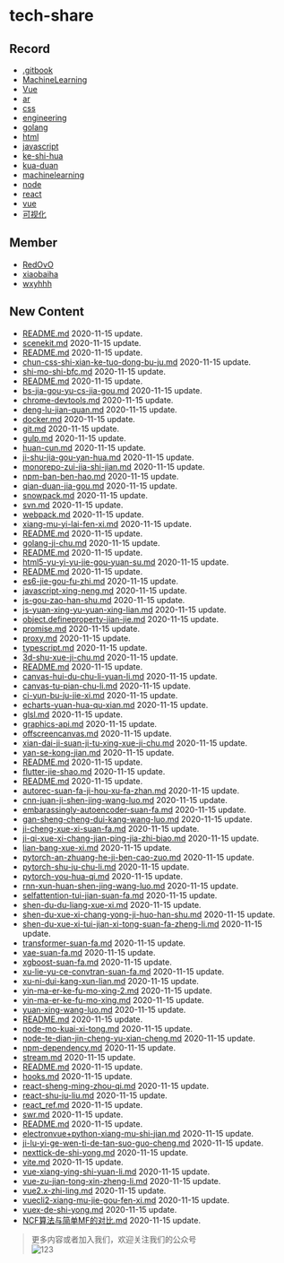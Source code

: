 
# tech-share

<!-- RECORD-START -->
## Record
* [.gitbook](https://github.com/fff455/tech-share/tree/master/.gitbook)
* [MachineLearning](https://github.com/fff455/tech-share/tree/master/MachineLearning)
* [Vue](https://github.com/fff455/tech-share/tree/master/Vue)
* [ar](https://github.com/fff455/tech-share/tree/master/ar)
* [css](https://github.com/fff455/tech-share/tree/master/css)
* [engineering](https://github.com/fff455/tech-share/tree/master/engineering)
* [golang](https://github.com/fff455/tech-share/tree/master/golang)
* [html](https://github.com/fff455/tech-share/tree/master/html)
* [javascript](https://github.com/fff455/tech-share/tree/master/javascript)
* [ke-shi-hua](https://github.com/fff455/tech-share/tree/master/ke-shi-hua)
* [kua-duan](https://github.com/fff455/tech-share/tree/master/kua-duan)
* [machinelearning](https://github.com/fff455/tech-share/tree/master/machinelearning)
* [node](https://github.com/fff455/tech-share/tree/master/node)
* [react](https://github.com/fff455/tech-share/tree/master/react)
* [vue](https://github.com/fff455/tech-share/tree/master/vue)
* [可视化](https://github.com/fff455/tech-share/tree/master/可视化)
<!-- RECORD-END -->

<!-- MEMBER-START -->
## Member
* [RedOvO](https://github.com/RedOvO)
* [xiaobaiha](https://github.com/xiaobaiha)
* [wxyhhh](https://github.com/wxyhhh)
<!-- MEMBER-END -->

<!-- NEW CONTENT-START -->
## New Content
* [README.md](https://github.com/fff455/tech-share/tree/master/ar/README.md) 2020-11-15 update.
* [scenekit.md](https://github.com/fff455/tech-share/tree/master/ar/scenekit.md) 2020-11-15 update.
* [README.md](https://github.com/fff455/tech-share/tree/master/css/README.md) 2020-11-15 update.
* [chun-css-shi-xian-ke-tuo-dong-bu-ju.md](https://github.com/fff455/tech-share/tree/master/css/chun-css-shi-xian-ke-tuo-dong-bu-ju.md) 2020-11-15 update.
* [shi-mo-shi-bfc.md](https://github.com/fff455/tech-share/tree/master/css/shi-mo-shi-bfc.md) 2020-11-15 update.
* [README.md](https://github.com/fff455/tech-share/tree/master/engineering/README.md) 2020-11-15 update.
* [bs-jia-gou-yu-cs-jia-gou.md](https://github.com/fff455/tech-share/tree/master/engineering/bs-jia-gou-yu-cs-jia-gou.md) 2020-11-15 update.
* [chrome-devtools.md](https://github.com/fff455/tech-share/tree/master/engineering/chrome-devtools.md) 2020-11-15 update.
* [deng-lu-jian-quan.md](https://github.com/fff455/tech-share/tree/master/engineering/deng-lu-jian-quan.md) 2020-11-15 update.
* [docker.md](https://github.com/fff455/tech-share/tree/master/engineering/docker.md) 2020-11-15 update.
* [git.md](https://github.com/fff455/tech-share/tree/master/engineering/git.md) 2020-11-15 update.
* [gulp.md](https://github.com/fff455/tech-share/tree/master/engineering/gulp.md) 2020-11-15 update.
* [huan-cun.md](https://github.com/fff455/tech-share/tree/master/engineering/huan-cun.md) 2020-11-15 update.
* [ji-shu-jia-gou-yan-hua.md](https://github.com/fff455/tech-share/tree/master/engineering/ji-shu-jia-gou-yan-hua.md) 2020-11-15 update.
* [monorepo-zui-jia-shi-jian.md](https://github.com/fff455/tech-share/tree/master/engineering/monorepo-zui-jia-shi-jian.md) 2020-11-15 update.
* [npm-ban-ben-hao.md](https://github.com/fff455/tech-share/tree/master/engineering/npm-ban-ben-hao.md) 2020-11-15 update.
* [qian-duan-jia-gou.md](https://github.com/fff455/tech-share/tree/master/engineering/qian-duan-jia-gou.md) 2020-11-15 update.
* [snowpack.md](https://github.com/fff455/tech-share/tree/master/engineering/snowpack.md) 2020-11-15 update.
* [svn.md](https://github.com/fff455/tech-share/tree/master/engineering/svn.md) 2020-11-15 update.
* [webpack.md](https://github.com/fff455/tech-share/tree/master/engineering/webpack.md) 2020-11-15 update.
* [xiang-mu-yi-lai-fen-xi.md](https://github.com/fff455/tech-share/tree/master/engineering/xiang-mu-yi-lai-fen-xi.md) 2020-11-15 update.
* [README.md](https://github.com/fff455/tech-share/tree/master/golang/README.md) 2020-11-15 update.
* [golang-ji-chu.md](https://github.com/fff455/tech-share/tree/master/golang/golang-ji-chu.md) 2020-11-15 update.
* [README.md](https://github.com/fff455/tech-share/tree/master/html/README.md) 2020-11-15 update.
* [html5-yu-yi-yu-jie-gou-yuan-su.md](https://github.com/fff455/tech-share/tree/master/html/html5-yu-yi-yu-jie-gou-yuan-su.md) 2020-11-15 update.
* [README.md](https://github.com/fff455/tech-share/tree/master/javascript/README.md) 2020-11-15 update.
* [es6-jie-gou-fu-zhi.md](https://github.com/fff455/tech-share/tree/master/javascript/es6-jie-gou-fu-zhi.md) 2020-11-15 update.
* [javascript-xing-neng.md](https://github.com/fff455/tech-share/tree/master/javascript/javascript-xing-neng.md) 2020-11-15 update.
* [js-gou-zao-han-shu.md](https://github.com/fff455/tech-share/tree/master/javascript/js-gou-zao-han-shu.md) 2020-11-15 update.
* [js-yuan-xing-yu-yuan-xing-lian.md](https://github.com/fff455/tech-share/tree/master/javascript/js-yuan-xing-yu-yuan-xing-lian.md) 2020-11-15 update.
* [object.defineproperty-jian-jie.md](https://github.com/fff455/tech-share/tree/master/javascript/object.defineproperty-jian-jie.md) 2020-11-15 update.
* [promise.md](https://github.com/fff455/tech-share/tree/master/javascript/promise.md) 2020-11-15 update.
* [proxy.md](https://github.com/fff455/tech-share/tree/master/javascript/proxy.md) 2020-11-15 update.
* [typescript.md](https://github.com/fff455/tech-share/tree/master/javascript/typescript.md) 2020-11-15 update.
* [3d-shu-xue-ji-chu.md](https://github.com/fff455/tech-share/tree/master/ke-shi-hua/3d-shu-xue-ji-chu.md) 2020-11-15 update.
* [README.md](https://github.com/fff455/tech-share/tree/master/ke-shi-hua/README.md) 2020-11-15 update.
* [canvas-hui-du-chu-li-yuan-li.md](https://github.com/fff455/tech-share/tree/master/ke-shi-hua/canvas-hui-du-chu-li-yuan-li.md) 2020-11-15 update.
* [canvas-tu-pian-chu-li.md](https://github.com/fff455/tech-share/tree/master/ke-shi-hua/canvas-tu-pian-chu-li.md) 2020-11-15 update.
* [ci-yun-bu-ju-jie-xi.md](https://github.com/fff455/tech-share/tree/master/ke-shi-hua/ci-yun-bu-ju-jie-xi.md) 2020-11-15 update.
* [echarts-yuan-hua-qu-xian.md](https://github.com/fff455/tech-share/tree/master/ke-shi-hua/echarts-yuan-hua-qu-xian.md) 2020-11-15 update.
* [glsl.md](https://github.com/fff455/tech-share/tree/master/ke-shi-hua/glsl.md) 2020-11-15 update.
* [graphics-api.md](https://github.com/fff455/tech-share/tree/master/ke-shi-hua/graphics-api.md) 2020-11-15 update.
* [offscreencanvas.md](https://github.com/fff455/tech-share/tree/master/ke-shi-hua/offscreencanvas.md) 2020-11-15 update.
* [xian-dai-ji-suan-ji-tu-xing-xue-ji-chu.md](https://github.com/fff455/tech-share/tree/master/ke-shi-hua/xian-dai-ji-suan-ji-tu-xing-xue-ji-chu.md) 2020-11-15 update.
* [yan-se-kong-jian.md](https://github.com/fff455/tech-share/tree/master/ke-shi-hua/yan-se-kong-jian.md) 2020-11-15 update.
* [README.md](https://github.com/fff455/tech-share/tree/master/kua-duan/README.md) 2020-11-15 update.
* [flutter-jie-shao.md](https://github.com/fff455/tech-share/tree/master/kua-duan/flutter-jie-shao.md) 2020-11-15 update.
* [README.md](https://github.com/fff455/tech-share/tree/master/machinelearning/README.md) 2020-11-15 update.
* [autorec-suan-fa-ji-hou-xu-fa-zhan.md](https://github.com/fff455/tech-share/tree/master/machinelearning/autorec-suan-fa-ji-hou-xu-fa-zhan.md) 2020-11-15 update.
* [cnn-juan-ji-shen-jing-wang-luo.md](https://github.com/fff455/tech-share/tree/master/machinelearning/cnn-juan-ji-shen-jing-wang-luo.md) 2020-11-15 update.
* [embarassingly-autoencoder-suan-fa.md](https://github.com/fff455/tech-share/tree/master/machinelearning/embarassingly-autoencoder-suan-fa.md) 2020-11-15 update.
* [gan-sheng-cheng-dui-kang-wang-luo.md](https://github.com/fff455/tech-share/tree/master/machinelearning/gan-sheng-cheng-dui-kang-wang-luo.md) 2020-11-15 update.
* [ji-cheng-xue-xi-suan-fa.md](https://github.com/fff455/tech-share/tree/master/machinelearning/ji-cheng-xue-xi-suan-fa.md) 2020-11-15 update.
* [ji-qi-xue-xi-chang-jian-ping-jia-zhi-biao.md](https://github.com/fff455/tech-share/tree/master/machinelearning/ji-qi-xue-xi-chang-jian-ping-jia-zhi-biao.md) 2020-11-15 update.
* [lian-bang-xue-xi.md](https://github.com/fff455/tech-share/tree/master/machinelearning/lian-bang-xue-xi.md) 2020-11-15 update.
* [pytorch-an-zhuang-he-ji-ben-cao-zuo.md](https://github.com/fff455/tech-share/tree/master/machinelearning/pytorch-an-zhuang-he-ji-ben-cao-zuo.md) 2020-11-15 update.
* [pytorch-shu-ju-chu-li.md](https://github.com/fff455/tech-share/tree/master/machinelearning/pytorch-shu-ju-chu-li.md) 2020-11-15 update.
* [pytorch-you-hua-qi.md](https://github.com/fff455/tech-share/tree/master/machinelearning/pytorch-you-hua-qi.md) 2020-11-15 update.
* [rnn-xun-huan-shen-jing-wang-luo.md](https://github.com/fff455/tech-share/tree/master/machinelearning/rnn-xun-huan-shen-jing-wang-luo.md) 2020-11-15 update.
* [selfattention-tui-jian-suan-fa.md](https://github.com/fff455/tech-share/tree/master/machinelearning/selfattention-tui-jian-suan-fa.md) 2020-11-15 update.
* [shen-du-du-liang-xue-xi.md](https://github.com/fff455/tech-share/tree/master/machinelearning/shen-du-du-liang-xue-xi.md) 2020-11-15 update.
* [shen-du-xue-xi-chang-yong-ji-huo-han-shu.md](https://github.com/fff455/tech-share/tree/master/machinelearning/shen-du-xue-xi-chang-yong-ji-huo-han-shu.md) 2020-11-15 update.
* [shen-du-xue-xi-tui-jian-xi-tong-suan-fa-zheng-li.md](https://github.com/fff455/tech-share/tree/master/machinelearning/shen-du-xue-xi-tui-jian-xi-tong-suan-fa-zheng-li.md) 2020-11-15 update.
* [transformer-suan-fa.md](https://github.com/fff455/tech-share/tree/master/machinelearning/transformer-suan-fa.md) 2020-11-15 update.
* [vae-suan-fa.md](https://github.com/fff455/tech-share/tree/master/machinelearning/vae-suan-fa.md) 2020-11-15 update.
* [xgboost-suan-fa.md](https://github.com/fff455/tech-share/tree/master/machinelearning/xgboost-suan-fa.md) 2020-11-15 update.
* [xu-lie-yu-ce-convtran-suan-fa.md](https://github.com/fff455/tech-share/tree/master/machinelearning/xu-lie-yu-ce-convtran-suan-fa.md) 2020-11-15 update.
* [xu-ni-dui-kang-xun-lian.md](https://github.com/fff455/tech-share/tree/master/machinelearning/xu-ni-dui-kang-xun-lian.md) 2020-11-15 update.
* [yin-ma-er-ke-fu-mo-xing-2.md](https://github.com/fff455/tech-share/tree/master/machinelearning/yin-ma-er-ke-fu-mo-xing-2.md) 2020-11-15 update.
* [yin-ma-er-ke-fu-mo-xing.md](https://github.com/fff455/tech-share/tree/master/machinelearning/yin-ma-er-ke-fu-mo-xing.md) 2020-11-15 update.
* [yuan-xing-wang-luo.md](https://github.com/fff455/tech-share/tree/master/machinelearning/yuan-xing-wang-luo.md) 2020-11-15 update.
* [README.md](https://github.com/fff455/tech-share/tree/master/node/README.md) 2020-11-15 update.
* [node-mo-kuai-xi-tong.md](https://github.com/fff455/tech-share/tree/master/node/node-mo-kuai-xi-tong.md) 2020-11-15 update.
* [node-te-dian-jin-cheng-yu-xian-cheng.md](https://github.com/fff455/tech-share/tree/master/node/node-te-dian-jin-cheng-yu-xian-cheng.md) 2020-11-15 update.
* [npm-dependency.md](https://github.com/fff455/tech-share/tree/master/node/npm-dependency.md) 2020-11-15 update.
* [stream.md](https://github.com/fff455/tech-share/tree/master/node/stream.md) 2020-11-15 update.
* [README.md](https://github.com/fff455/tech-share/tree/master/react/README.md) 2020-11-15 update.
* [hooks.md](https://github.com/fff455/tech-share/tree/master/react/hooks.md) 2020-11-15 update.
* [react-sheng-ming-zhou-qi.md](https://github.com/fff455/tech-share/tree/master/react/react-sheng-ming-zhou-qi.md) 2020-11-15 update.
* [react-shu-ju-liu.md](https://github.com/fff455/tech-share/tree/master/react/react-shu-ju-liu.md) 2020-11-15 update.
* [react_ref.md](https://github.com/fff455/tech-share/tree/master/react/react_ref.md) 2020-11-15 update.
* [swr.md](https://github.com/fff455/tech-share/tree/master/react/swr.md) 2020-11-15 update.
* [README.md](https://github.com/fff455/tech-share/tree/master/vue/README.md) 2020-11-15 update.
* [electronvue+python-xiang-mu-shi-jian.md](https://github.com/fff455/tech-share/tree/master/vue/electronvue+python-xiang-mu-shi-jian.md) 2020-11-15 update.
* [ji-lu-yi-ge-wen-ti-de-tan-suo-guo-cheng.md](https://github.com/fff455/tech-share/tree/master/vue/ji-lu-yi-ge-wen-ti-de-tan-suo-guo-cheng.md) 2020-11-15 update.
* [nexttick-de-shi-yong.md](https://github.com/fff455/tech-share/tree/master/vue/nexttick-de-shi-yong.md) 2020-11-15 update.
* [vite.md](https://github.com/fff455/tech-share/tree/master/vue/vite.md) 2020-11-15 update.
* [vue-xiang-ying-shi-yuan-li.md](https://github.com/fff455/tech-share/tree/master/vue/vue-xiang-ying-shi-yuan-li.md) 2020-11-15 update.
* [vue-zu-jian-tong-xin-zheng-li.md](https://github.com/fff455/tech-share/tree/master/vue/vue-zu-jian-tong-xin-zheng-li.md) 2020-11-15 update.
* [vue2.x-zhi-ling.md](https://github.com/fff455/tech-share/tree/master/vue/vue2.x-zhi-ling.md) 2020-11-15 update.
* [vuecli2-xiang-mu-jie-gou-fen-xi.md](https://github.com/fff455/tech-share/tree/master/vue/vuecli2-xiang-mu-jie-gou-fen-xi.md) 2020-11-15 update.
* [vuex-de-shi-yong.md](https://github.com/fff455/tech-share/tree/master/vue/vuex-de-shi-yong.md) 2020-11-15 update.
* [NCF算法与简单MF的对比.md](https://github.com/fff455/tech-share/tree/master/MachineLearning/NCF算法与简单MF的对比.md) 2020-11-15 update.
<!-- NEW CONTENT-END -->

> 更多内容或者加入我们，欢迎关注我们的公众号  
> ![123](./Books/image/gzh.png)

